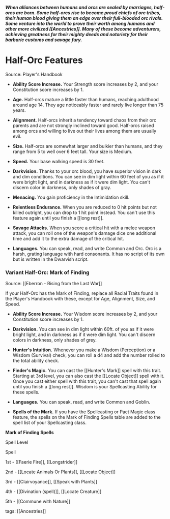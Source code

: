 _**When alliances between humans and orcs are sealed by marriages, half-orcs are born. Some half-orcs rise to become proud chiefs of orc tribes, their human blood giving them an edge over their full-blooded orc rivals. Some venture into the world to prove their worth among humans and other more civilized [[Ancestries]]. Many of these become adventurers, achieving greatness for their mighty deeds and notoriety for their barbaric customs and savage fury.**_

# Half-Orc Features

Source: Player's Handbook

-   **Ability Score Increase.** Your Strength score increases by 2, and your Constitution score increases by 1.

-   **Age.** Half-orcs mature a little faster than humans, reaching adulthood around age 14. They age noticeably faster and rarely live longer than 75 years.

-   **Alignment.** Half-orcs inherit a tendency toward chaos from their orc parents and are not strongly inclined toward good. Half-orcs raised among orcs and willing to live out their lives among them are usually evil.

-   **Size.** Half-orcs are somewhat larger and bulkier than humans, and they range from 5 to well over 6 feet tall. Your size is Medium.

-   **Speed.** Your base walking speed is 30 feet.

-   **Darkvision.** Thanks to your orc blood, you have superior vision in dark and dim conditions. You can see in dim light within 60 feet of you as if it were bright light, and in darkness as if it were dim light. You can't discern color in darkness, only shades of gray.

-   **Menacing.** You gain proficiency in the Intimidation skill.

-   **Relentless Endurance.** When you are reduced to 0 hit points but not killed outright, you can drop to 1 hit point instead. You can't use this feature again until you finish a [[long rest]].

-   **Savage Attacks.** When you score a critical hit with a melee weapon attack, you can roll one of the weapon's damage dice one additional time and add it to the extra damage of the critical hit.

-   **Languages.** You can speak, read, and write Common and Orc. Orc is a harsh, grating language with hard consonants. It has no script of its own but is written in the Dwarvish script.

### Variant Half-Orc: Mark of Finding

Source: [[Eberron - Rising from the Last War]]

If your Half-Orc has the Mark of Finding, replace all Racial Traits found in the Player's Handbook with these, except for Age, Alignment, Size, and Speed.

-   **Ability Score Increase.** Your Wisdom score increases by 2, and your Constitution score increases by 1.

-   **Darkvision.** You can see in dim light within 60ft. of you as if it were bright light, and in darkness as if it were dim light. You can't discern colors in darkness, only shades of grey.

-   **Hunter's Intuition.** Whenever you make a Wisdom (Perception) or a Wisdom (Survival) check, you can roll a d4 and add the number rolled to the total ability check.

-   **Finder's Magic.** You can cast the [[Hunter's Mark]] spell with this trait. Starting at 3rd level, you can also cast the [[Locate Object]] spell with it. Once you cast either spell with this trait, you can't cast that spell again until you finish a [[long rest]]. Wisdom is your Spellcasting Ability for these spells.

-   **Languages.** You can speak, read, and write Common and Goblin.

-   **Spells of the Mark.** If you have the Spellcasting or Pact Magic class feature, the spells on the Mark of Finding Spells table are added to the spell list of your Spellcasting class.

**Mark of Finding Spells**

Spell Level

Spell

1st - [[Faerie Fire]], [[Longstrider]]

2nd - [[Locate Animals Or Plants]], [[Locate Object]]

3rd - [[Clairvoyance]], [[Speak with Plants]]

4th - [[Divination (spell)]], [[Locate Creature]]

5th - [[Commune with Nature]]


tags: [[Ancestries]]